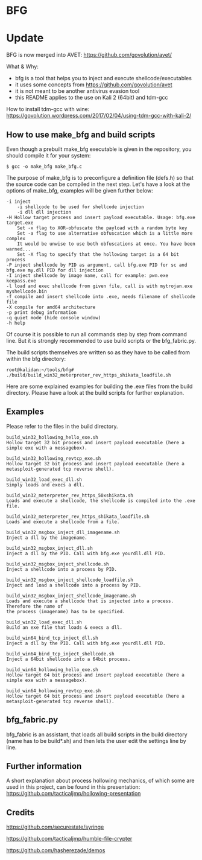 BFG
===

Update
======
BFG is now merged into AVET: 
https://github.com/govolution/avet/


What & Why:
- bfg is a tool that helps you to inject and execute shellcode/executables
- it uses some concepts from https://github.com/govolution/avet
- it is not meant to be another antivirus evasion tool
- this README applies to the use on Kali 2 (64bit) and tdm-gcc

How to install tdm-gcc with wine:
https://govolution.wordpress.com/2017/02/04/using-tdm-gcc-with-kali-2/


How to use make_bfg and build scripts
-------------------------------------
Even though a prebuilt make_bfg executable is given in the repository, you should compile it for your system:

```
$ gcc -o make_bfg make_bfg.c
```

The purpose of make_bfg is to preconfigure a definition file (defs.h) so that the source code can be compiled in the next step. Let's have a look at the options of make_bfg, examples will be given further below:
```
-i inject
	-i shellcode to be used for shellcode injection
	-i dll dll injection
-H Hollow target process and insert payload executable. Usage: bfg.exe target.exe
	Set -x flag to XOR-obfuscate the payload with a random byte key
	Set -a flag to use alternative obfuscation which is a little more complex
	It would be unwise to use both obfuscations at once. You have been warned...
	Set -X flag to specify that the hollowing target is a 64 bit process
-P inject shellcode by PID as argument, call bfg.exe PID for sc and bfg.exe my.dll PID for dll injection
-I inject shellcode by image name, call for example: pwn.exe keepass.exe
-l load and exec shellcode from given file, call is with mytrojan.exe myshellcode.bin
-f compile and insert shellcode into .exe, needs filename of shellcode file
-X compile for amd64 architecture
-p print debug information
-q quiet mode (hide console window)
-h help
```

Of course it is possible to run all commands step by step from command line. But it is strongly recommended to use build scripts or the bfg_fabric.py.

The build scripts themselves are written so as they have to be called from within the bfg directory:
```
root@kalidan:~/tools/bfg# ./build/build_win32_meterpreter_rev_https_shikata_loadfile.sh 
```

Here are some explained examples for building the .exe files from the build directory. Please have a look at the build scripts for further explanation.


Examples
--------
Please refer to the files in the build directory.
```
build_win32_hollowing_hello_exe.sh
Hollow target 32 bit process and insert payload executable (here a simple exe with a messagebox).

build_win32_hollowing_revtcp_exe.sh
Hollow target 32 bit process and insert payload executable (here a metasploit-generated tcp reverse shell).

build_win32_load_exec_dll.sh
Simply loads and execs a dll.

build_win32_meterpreter_rev_https_50xshikata.sh
Loads and execute a shellcode, the shellcode is compiled into the .exe file.

build_win32_meterpreter_rev_https_shikata_loadfile.sh 
Loads and execute a shellcode from a file.

build_win32_msgbox_inject_dll_imagename.sh
Inject a dll by the imagename.

build_win32_msgbox_inject_dll.sh
Inject a dll by the PID. Call with bfg.exe yourdll.dll PID.

build_win32_msgbox_inject_shellcode.sh
Inject a shellcode into a process by PID.

build_win32_msgbox_inject_shellcode_loadfile.sh
Inject and load a shellcode into a process by PID.

build_win32_msgbox_inject_shellcode_imagename.sh
Loads and execute a shellcode that is injected into a process. Therefore the name of 
the process (imagename) has to be specified.

build_win32_load_exec_dll.sh
Build an exe file that loads & execs a dll.

build_win64_bind_tcp_inject_dll.sh
Inject a dll by the PID. Call with bfg.exe yourdll.dll PID.

build_win64_bind_tcp_inject_shellcode.sh
Inject a 64bit shellcode into a 64bit process.

build_win64_hollowing_hello_exe.sh
Hollow target 64 bit process and insert payload executable (here a simple exe with a messagebox).

build_win64_hollowing_revtcp_exe.sh
Hollow target 64 bit process and insert payload executable (here a metasploit-generated tcp reverse shell).
```

bfg_fabric.py
-------------
bfg_fabric is an assistant, that loads all build scripts in the build directory (name has to be build*.sh) and then lets the user edit the settings line by line.

Further information
-------------------
A short explanation about process hollowing mechanics, of which some are used in this project, can be found in this presentation:
https://github.com/tacticaljmp/hollowing-presentation

Credits
-------
https://github.com/securestate/syringe

https://github.com/tacticaljmp/humble-file-crypter

https://github.com/hasherezade/demos
